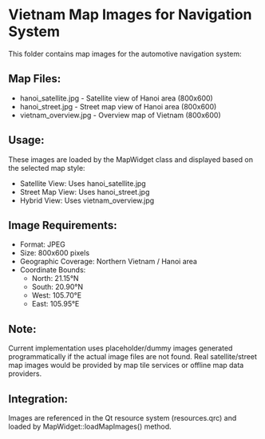 # Vietnam Map Images for Navigation System

This folder contains map images for the automotive navigation system:

## Map Files:
- hanoi_satellite.jpg - Satellite view of Hanoi area (800x600)
- hanoi_street.jpg - Street map view of Hanoi area (800x600)  
- vietnam_overview.jpg - Overview map of Vietnam (800x600)

## Usage:
These images are loaded by the MapWidget class and displayed based on the selected map style:
- Satellite View: Uses hanoi_satellite.jpg
- Street Map View: Uses hanoi_street.jpg
- Hybrid View: Uses vietnam_overview.jpg

## Image Requirements:
- Format: JPEG
- Size: 800x600 pixels
- Geographic Coverage: Northern Vietnam / Hanoi area
- Coordinate Bounds: 
  - North: 21.15°N
  - South: 20.90°N  
  - West: 105.70°E
  - East: 105.95°E

## Note:
Current implementation uses placeholder/dummy images generated programmatically if the actual image files are not found. Real satellite/street map images would be provided by map tile services or offline map data providers.

## Integration:
Images are referenced in the Qt resource system (resources.qrc) and loaded by MapWidget::loadMapImages() method.